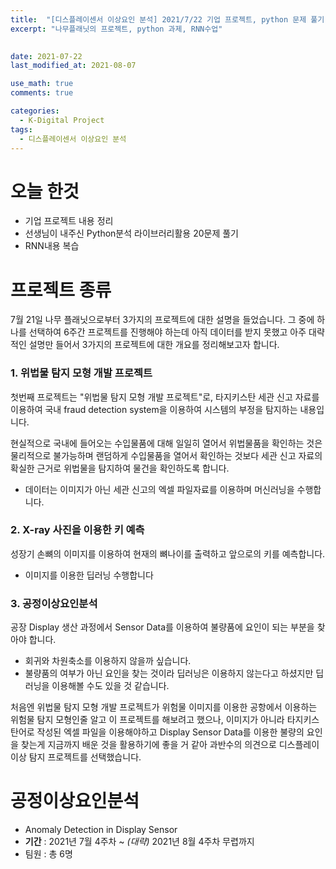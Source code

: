 ```yaml
---
title:  "[디스플레이센서 이상요인 분석] 2021/7/22 기업 프로젝트, python 문제 풀기, RNN수업 및 복습"
excerpt: "나무플래닛의 프로젝트, python 과제, RNN수업"

 
date: 2021-07-22
last_modified_at: 2021-08-07

use_math: true
comments: true

categories:
  - K-Digital Project
tags:
  - 디스플레이센서 이상요인 분석
---
```


# 오늘 한것

- 기업 프로젝트 내용 정리
- 선생님이 내주신 Python분석 라이브러리활용 20문제 풀기
- RNN내용 복습



# 프로젝트 종류

7월 21일 나무 플래닛으로부터 3가지의 프로젝트에 대한 설명을 들었습니다. 그 중에 하나를 선택하여 6주간 프로젝트를 진행해야 하는데 아직 데이터를 받지 못했고 아주 대략적인 설명만 들어서 3가지의 프로젝트에 대한 개요를 정리해보고자 합니다.



### 1. 위법물 탐지 모형 개발 프로젝트

첫번째 프로젝트는 "위법물 탐지 모형 개발 프로젝트"로,   타지키스탄 세관 신고 자료를 이용하여 국내 fraud detection system을 이용하여 시스템의 부정을 탐지하는 내용입니다.

현실적으로 국내에 들어오는 수입물품에 대해 일일히 열어서 위법물품을 확인하는 것은 물리적으로 불가능하며 랜덤하게 수입물품을 열어서 확인하는 것보다 세관 신고 자료의 확실한 근거로 위법물을 탐지하여 물건을 확인하도록 합니다.

- 데이터는 이미지가 아닌 세관 신고의 엑셀 파일자료를 이용하며 머신러닝을 수행합니다.



### 2. X-ray 사진을 이용한 키 예측

성장기 손뼈의 이미지를 이용하여 현재의 뼈나이를 출력하고 앞으로의 키를 예측합니다.

- 이미지를 이용한 딥러닝 수행합니다



### 3. 공정이상요인분석

공장 Display 생산 과정에서 Sensor Data를 이용하여 불량품에 요인이 되는 부분을 찾아야 합니다.

- 회귀와 차원축소를 이용하지 않을까 싶습니다.
- 불량품의 여부가 아닌 요인을 찾는 것이라 딥러닝은 이용하지 않는다고 하셨지만 딥러닝을 이용해볼 수도 있을 것 같습니다.



처음엔 위법물 탐지 모형 개발 프로젝트가 위험물 이미지를 이용한 공항에서 이용하는 위험물 탐지 모형인줄 알고 이 프로젝트를 해보려고 했으나,  이미지가 아니라 타지키스탄어로 작성된 엑셀 파일을 이용해야하고 Display Sensor Data를 이용한 불량의 요인을 찾는게 지금까지 배운 것을 활용하기에 좋을 거 같아 과반수의 의견으로 디스플레이 이상 탐지 프로젝트를 선택했습니다.



# 공정이상요인분석

- Anomaly Detection in Display Sensor 
- **기간** : 2021년 7월 4주차 ~ *(대략)* 2021년 8월 4주차 무렵까지
- 팀원 : 총 6명
